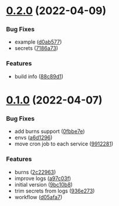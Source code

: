 # [0.2.0](https://github.com/lidofinance/lido-circ-supply/compare/0.1.0...0.2.0) (2022-04-09)


### Bug Fixes

* example ([d0ab577](https://github.com/lidofinance/lido-circ-supply/commit/d0ab57740e0824dc93b58854d0a96d1115172995))
* secrets ([7186a73](https://github.com/lidofinance/lido-circ-supply/commit/7186a73f23b60482c5be1fdd38af890a96d6ed56))


### Features

* build info ([88c89d1](https://github.com/lidofinance/lido-circ-supply/commit/88c89d1f77bd7038f7134d3df5d28b40c72a0300))



# [0.1.0](https://github.com/lidofinance/lido-circ-supply/compare/9bc10b8f188994a91fa0a4c6e1e9421b24cf1d5b...0.1.0) (2022-04-07)


### Bug Fixes

* add burns support ([0fbbe7e](https://github.com/lidofinance/lido-circ-supply/commit/0fbbe7e51b5a188f4a9674a6ce2b93cabd4c102c))
* envs ([a6d1296](https://github.com/lidofinance/lido-circ-supply/commit/a6d1296739d6333354ab6264cb8ad2f38ca74261))
* move cron job to each service ([9912281](https://github.com/lidofinance/lido-circ-supply/commit/991228194d16c9b0449dda65a73e0a719e009f82))


### Features

* burns ([2c22963](https://github.com/lidofinance/lido-circ-supply/commit/2c22963f1201b60f19b654e475a68481e954bd0f))
* improve logs ([a97c03f](https://github.com/lidofinance/lido-circ-supply/commit/a97c03fd5353373e0ebe33ad9013c9dfb7cdbdf4))
* initial version ([9bc10b8](https://github.com/lidofinance/lido-circ-supply/commit/9bc10b8f188994a91fa0a4c6e1e9421b24cf1d5b))
* trim secrets from logs ([936e273](https://github.com/lidofinance/lido-circ-supply/commit/936e273bb4b94bc34218d5df613c6d70f6f3c9f0))
* workflow ([d05afa7](https://github.com/lidofinance/lido-circ-supply/commit/d05afa70ac146443e204aefa6106e317c6adcd65))



